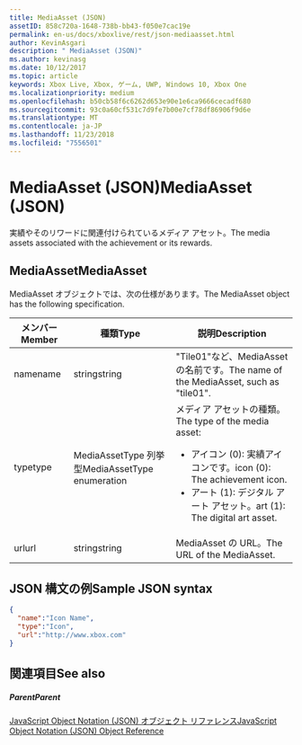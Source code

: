 ```yaml
---
title: MediaAsset (JSON)
assetID: 858c720a-1648-738b-bb43-f050e7cac19e
permalink: en-us/docs/xboxlive/rest/json-mediaasset.html
author: KevinAsgari
description: " MediaAsset (JSON)"
ms.author: kevinasg
ms.date: 10/12/2017
ms.topic: article
keywords: Xbox Live, Xbox, ゲーム, UWP, Windows 10, Xbox One
ms.localizationpriority: medium
ms.openlocfilehash: b50cb58f6c6262d653e90e1e6ca9666cecadf680
ms.sourcegitcommit: 93c0a60cf531c7d9fe7b00e7cf78df86906f9d6e
ms.translationtype: MT
ms.contentlocale: ja-JP
ms.lasthandoff: 11/23/2018
ms.locfileid: "7556501"
---
```

# <a name="mediaasset-json"></a><span data-ttu-id="738e8-104">MediaAsset (JSON)</span><span class="sxs-lookup"><span data-stu-id="738e8-104">MediaAsset (JSON)</span></span>
<span data-ttu-id="738e8-105">実績やそのリワードに関連付けられているメディア アセット。</span><span class="sxs-lookup"><span data-stu-id="738e8-105">The media assets associated with the achievement or its rewards.</span></span>
<a id="ID4EN"></a>


## <a name="mediaasset"></a><span data-ttu-id="738e8-106">MediaAsset</span><span class="sxs-lookup"><span data-stu-id="738e8-106">MediaAsset</span></span>

<span data-ttu-id="738e8-107">MediaAsset オブジェクトでは、次の仕様があります。</span><span class="sxs-lookup"><span data-stu-id="738e8-107">The MediaAsset object has the following specification.</span></span>

| <span data-ttu-id="738e8-108">メンバー</span><span class="sxs-lookup"><span data-stu-id="738e8-108">Member</span></span>| <span data-ttu-id="738e8-109">種類</span><span class="sxs-lookup"><span data-stu-id="738e8-109">Type</span></span>| <span data-ttu-id="738e8-110">説明</span><span class="sxs-lookup"><span data-stu-id="738e8-110">Description</span></span>|
| --- | --- | --- |
| <span data-ttu-id="738e8-111">name</span><span class="sxs-lookup"><span data-stu-id="738e8-111">name</span></span>| <span data-ttu-id="738e8-112">string</span><span class="sxs-lookup"><span data-stu-id="738e8-112">string</span></span>| <span data-ttu-id="738e8-113">"Tile01"など、MediaAsset の名前です。</span><span class="sxs-lookup"><span data-stu-id="738e8-113">The name of the MediaAsset, such as "tile01".</span></span>|
| <span data-ttu-id="738e8-114">type</span><span class="sxs-lookup"><span data-stu-id="738e8-114">type</span></span>| <span data-ttu-id="738e8-115">MediaAssetType 列挙型</span><span class="sxs-lookup"><span data-stu-id="738e8-115">MediaAssetType enumeration</span></span>| <span data-ttu-id="738e8-116">メディア アセットの種類。</span><span class="sxs-lookup"><span data-stu-id="738e8-116">The type of the media asset:</span></span> <ul><li><span data-ttu-id="738e8-117">アイコン (0): 実績アイコンです。</span><span class="sxs-lookup"><span data-stu-id="738e8-117">icon (0): The achievement icon.</span></span></li><li><span data-ttu-id="738e8-118">アート (1): デジタル アート アセット。</span><span class="sxs-lookup"><span data-stu-id="738e8-118">art (1): The digital art asset.</span></span></li></ul> | 
| <span data-ttu-id="738e8-119">url</span><span class="sxs-lookup"><span data-stu-id="738e8-119">url</span></span>| <span data-ttu-id="738e8-120">string</span><span class="sxs-lookup"><span data-stu-id="738e8-120">string</span></span>| <span data-ttu-id="738e8-121">MediaAsset の URL。</span><span class="sxs-lookup"><span data-stu-id="738e8-121">The URL of the MediaAsset.</span></span>|

<a id="ID4EFC"></a>


## <a name="sample-json-syntax"></a><span data-ttu-id="738e8-122">JSON 構文の例</span><span class="sxs-lookup"><span data-stu-id="738e8-122">Sample JSON syntax</span></span>


```json
{
  "name":"Icon Name",
  "type":"Icon",
  "url":"http://www.xbox.com"
}

```


<a id="ID4EOC"></a>


## <a name="see-also"></a><span data-ttu-id="738e8-123">関連項目</span><span class="sxs-lookup"><span data-stu-id="738e8-123">See also</span></span>

<a id="ID4EQC"></a>


##### <a name="parent"></a><span data-ttu-id="738e8-124">Parent</span><span class="sxs-lookup"><span data-stu-id="738e8-124">Parent</span></span>

[<span data-ttu-id="738e8-125">JavaScript Object Notation (JSON) オブジェクト リファレンス</span><span class="sxs-lookup"><span data-stu-id="738e8-125">JavaScript Object Notation (JSON) Object Reference</span></span>](atoc-xboxlivews-reference-json.md)
